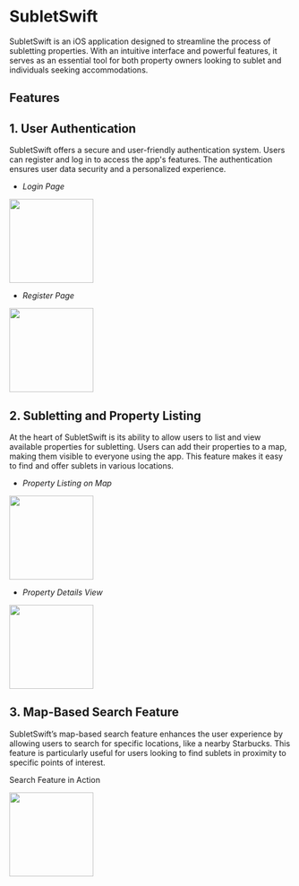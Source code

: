 # SubletSwift
SubletSwift is an iOS application designed to streamline the process of subletting properties. With an intuitive interface and powerful features, it serves as an essential tool for both property owners looking to sublet and individuals seeking accommodations.

## Features

## 1. User Authentication
SubletSwift offers a secure and user-friendly authentication system. Users can register and log in to access the app's features. The authentication ensures user data security and a personalized experience.

 - *Login Page*

<img src="https://github.com/illia1383/SubletApp/assets/122395038/44808760-2d2f-4717-8e7f-ddab5e7f9e11" width="150" height="auto">


- *Register Page*
<img src ="https://github.com/illia1383/SubletApp/assets/122395038/e7c35a7c-0550-4b0a-b691-0fc058de4f16" width="150" height="auto">


## 2. Subletting and Property Listing
At the heart of SubletSwift is its ability to allow users to list and view available properties for subletting. Users can add their properties to a map, making them visible to everyone using the app. This feature makes it easy to find and offer sublets in various locations.

- *Property Listing on Map*

<img src = "https://github.com/illia1383/SubletApp/assets/122395038/f4b467e3-0bd1-438a-bafc-a5593a6da49f" width="150" height="auto">


- *Property Details View*

 <img src =  "https://github.com/illia1383/SubletApp/assets/122395038/0794e83a-bc17-44e9-b7ba-3e762d1851da"
width="150" height="auto">


## 3. Map-Based Search Feature
SubletSwift’s map-based search feature enhances the user experience by allowing users to search for specific locations, like a nearby Starbucks. This feature is particularly useful for users looking to find sublets in proximity to specific points of interest.

Search Feature in Action

 <img src =  "Simulator Screenshot - iPhone 15 - 2024-01-12 at 15 47 44](https://github.com/illia1383/SubletApp/assets/122395038/8d74c297-7773-4901-9414-f50b5257773c" width="150" height="auto">

